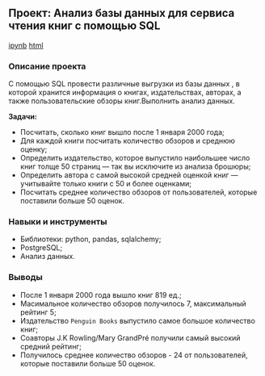 ## Проект: Анализ базы данных для сервиса чтения книг с помощью SQL
[ipynb](https://github.com/moseevaevgeniya/-yandex_praktikum/blob/2049a0ea104aa9f670f1a8ce62c7e68ec88b47af/13.%D0%A4%D0%B8%D0%BD%D0%B0%D0%BB%D1%8C%D0%BD%D1%8B%D0%B9%20%D0%BF%D1%80%D0%BE%D0%B5%D0%BA%D1%82:%20SQL/README.md/sql_project%20(1).ipynb) [html](https://github.com/moseevaevgeniya/-yandex_praktikum/blob/e9e015e71aa28d5a543469b8d42cf9f280aa20d1/13.%D0%A4%D0%B8%D0%BD%D0%B0%D0%BB%D1%8C%D0%BD%D1%8B%D0%B9%20%D0%BF%D1%80%D0%BE%D0%B5%D0%BA%D1%82:%20SQL/README.md/sql_project.html)
### Описание проекта  
С помощью SQL провести различные выгрузки из базы данных , в которой хранится информация о книгах, издательствах, авторах, а также пользовательские обзоры книг.Выполнить анализ данных.  

**Задачи:**
- Посчитать, сколько книг вышло после 1 января 2000 года;  
- Для каждой книги посчитать количество обзоров и среднюю оценку;  
- Определить издательство, которое выпустило наибольшее число книг толще 50 страниц — так вы исключите из анализа брошюры;  
- Определить автора с самой высокой средней оценкой книг — учитывайте только книги с 50 и более оценками;  
- Посчитать среднее количество обзоров от пользователей, которые поставили больше 50 оценок.  
### Навыки и инструменты
- Библиотеки: python, pandas, sqlalchemy;  
- PostgreSQL;
- Анализ данных.  
### Выводы  
- После 1 января 2000 года вышло книг 819 ед.;  
- Масимальное количество обзоров получилось 7, максимальный рейтинг 5;  
- Издательство `Penguin Books` выпустило самое большое количество книг;  
- Соавторы J.K Rowling/Mary GrandPré получили самый высокий средний рейтинг;  
- Получилось среднее количество обзоров - 24 от пользователей, которые поставили больше 50 оценок.  
